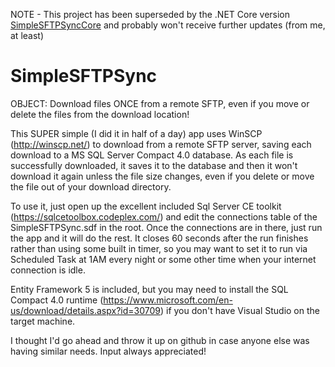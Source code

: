 NOTE - This project has been superseded by the .NET Core version [SimpleSFTPSyncCore](https://github.com/ScottRFrost/SimpleSFTPSyncCore) and probably won't receive further updates (from me, at least)


SimpleSFTPSync
==============

OBJECT: Download files ONCE from a remote SFTP, even if you move or delete the files from the download location!

This SUPER simple (I did it in half of a day) app uses WinSCP (http://winscp.net/) to download from a remote SFTP server, saving each download to a MS SQL Server Compact 4.0 database.  As each file is successfully downloaded, it saves it to the database and then it won't download it again unless the file size changes, even if you delete or move the file out of your download directory.

To use it, just open up the excellent included Sql Server CE toolkit (https://sqlcetoolbox.codeplex.com/) and edit the connections table of the SimpleSFTPSync.sdf in the root.  Once the connections are in there, just run the app and it will do the rest.  It closes 60 seconds after the run finishes rather than using some built in timer, so you may want to set it to run via Scheduled Task at 1AM every night or some other time when your internet connection is idle.

Entity Framework 5 is included, but you may need to install the SQL Compact 4.0 runtime (https://www.microsoft.com/en-us/download/details.aspx?id=30709) if you don't have Visual Studio on the target machine.

I thought I'd go ahead and throw it up on github in case anyone else was having similar needs.  Input always appreciated!
